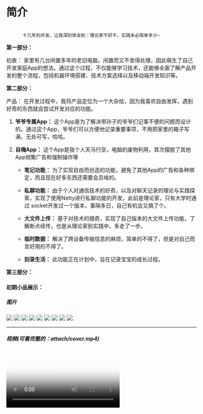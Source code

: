#   简介

```

      十几年的开发，让我深刻体会到：理论家不好干，实践未必简单多少~

```

**第一部分：**

初衷：
家里有几台闲置多年的老旧电脑，闲置而又不舍得处理，因此萌生了自己开发家庭App的想法。通过这个过程，不仅能够学习技术，还能够全面了解产品开发的整个流程，包括机器环境搭建、技术方案选择以及移动端开发知识等。

**第二部分：**

产品：
在开发过程中，我将产品定位为一个大杂烩，因为我喜欢自由发挥，遇到好奇的东西就会尝试开发对应的功能。

1. **爷爷专属App：** 这个App是为了解决带孙子的爷爷们记事不便的问题而设计的。通过这个App，爷爷们可以方便地记录重要事项，不用把家里的箱子写满，无处可写，哈哈。

2. **自嗨App：** 这个App是我个人天马行空，电脑的废物利用，其次摆脱了其他App频繁广告和强制操作等

   - **笔记功能：** 为了实现自由而创造的功能，避免了其他App的广告和各种绑定，而且现在好多东西还需要会员啥的。
   
   - **私聊功能：** 由于个人对通信技术的好奇，以及对聊天记录的理论与实践探索，实现了使用Netty进行私聊功能的开发，此前是理论家，只有大学时通过 socket开发过一个版本，事隔多日，自己有机会又搞了个。
   
   - **大文件上传：** 基于对技术的猎奇，实现了自己版本的大文件上传功能，了解断点续传，也是从理论家到实践中，多走了一步。
   
   - **临时数据：** 解决了跨设备传输信息的麻烦，简单的不得了，但是对自己而言好用的不得了。
   
   - **刻录生活：** 此功能正在计划中，旨在记录宝宝的成长过程。

**第三部分：**

#### 初期小品展示：

##### 图片

![](attach/0.jpg)
![](attach/1.jpg)
![](attach/2.jpg)
![](attach/3.jpg)
![](attach/4.jpg)
![](attach/5.jpg)
![](attach/6.jpg)
![](attach/7.jpg)
![](attach/8.jpg)

---

##### 视频(可看完整的：attach/cover.mp4)
<video id="video" controls="" poster="attach/0.jpg">
      <source id="abcdef" src="attach/cover.mp4" type="video/mp4">
</videos>

**The End**
技术应用学实践者：
勉强算是拥互不少联网行业开发经验，包括互联网电视业务、广告投放平台引擎、物联网IOT、旅游景点app(聚合支付)、美团酒店业务以及阿里电商交易和话费充值等领域。不知不觉写了11年。